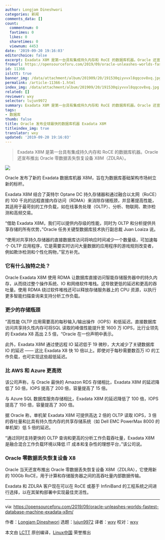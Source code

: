 ```yaml
---
author: Longjam Dineshwori
categories: 新闻
comments_data: []
count:
  commentnum: 0
  favtimes: 0
  likes: 0
  sharetimes: 0
  viewnum: 4453
date: '2019-09-20 19:16:03'
editorchoice: false
excerpt: Exadata X8M 是第一台具有集成持久内存和 RoCE 的数据库机器。Oracle 还宣布推出 Oracle 零数据丢失恢复设备 X8M（ZDLRA）。
fromurl: https://opensourceforu.com/2019/09/oracle-unleashes-worlds-fastest-database-machine-exadata-x8m/
id: 11366
islctt: true
banner_img: /data/attachment/album/201909/20/191530qiyvvxl8qqcov8xq.jpg
permalink: /article-11366-1.html
index_img: /data/attachment/album/201909/20/191530qiyvvxl8qqcov8xq.jpg.thumb.jpg
related: []
reviewer: wxy
selector: lujun9972
summary: Exadata X8M 是第一台具有集成持久内存和 RoCE 的数据库机器。Oracle 还宣布推出 Oracle 零数据丢失恢复设备 X8M（ZDLRA）。
tags:
- 数据库
thumb: false
title: Oracle 发布全球最快的数据库机器 Exadata X8M
titleindex_img: true
translator: wxy
updated: '2019-09-20 19:16:03'
---
```



> 
> Exadata X8M 是第一台具有集成持久内存和 RoCE 的数据库机器。Oracle 还宣布推出 Oracle 零数据丢失恢复设备 X8M（ZDLRA）。
> 
> 
> 


![](/data/attachment/album/201909/20/191530qiyvvxl8qqcov8xq.jpg)


Oracle 发布了新的 Exadata 数据库机器 X8M，旨在为数据库基础架构市场树立新的标杆。


Exadata X8M 结合了英特尔 Optane DC 持久存储器和通过融合以太网（RoCE）的 100 千兆的远程直接内存访问（RDMA）来消除存储瓶颈，并显著提高性能，其适用于最苛刻的工作负载，如在线事务处理（OLTP）、分析、物联网、欺诈检测和高频交易。


“借助 Exadata X8M，我们可以提供内存级的性能，同时为 OLTP 和分析提供共享存储的所有优势，”Oracle 任务关键型数据库技术执行副总裁 Juan Loaiza 说。


“使用对共享持久存储器的直接数据库访问将响应时间减少一个数量级，可加速每个 OLTP 应用程序，它是需要实时访问大量数据的应用程序的游戏规则改变者，例如欺诈检测和个性化购物，”官方补充。


### 它有什么独特之处？


Oracle Exadata X8M 使用 RDMA 让数据库直接访问智能存储服务器中的持久内存，从而绕过整个操作系统、IO 和网络软件堆栈。这导致更低的延迟和更高的吞吐量。使用 RDMA 绕过软件堆栈还可以释放存储服务器上的 CPU 资源，以执行更多智能扫描查询来支持分析工作负载。


### 更少的存储瓶颈


“高性能 OLTP 应用需要高的每秒输入/输出操作（IOPS）和低延迟。直接数据库访问共享持久性内存可将SQL 读取的峰值性能提升至 1600 万 IOPS，比行业领先的 Exadata X8 高出 2.5 倍，“Oracle 在一份声明中表示。


此外，Exadata X8M 通过使远程 IO 延迟低于 19 微秒，大大减少了关键数据库 IO 的延迟 —— 这比 Exadata X8 快 10 倍以上。即使对于每秒需要数百万 IO 的工作负载，也可实现这些超低延迟。


### 比 AWS 和 Azure 更高效


该公司声称，与 Oracle 最快的 Amazon RDS 存储相比，Exadata X8M 的延迟降低了 50 倍，IOPS 提高了 200 倍，容量提高了 15 倍。


与 Azure SQL 数据库服务存储相比，Exadata X8M 的延迟降低了 100 倍，IOPS 提高了 150 倍，容量提高了 300 倍。


据 Oracle 称，单机架 Exadata X8M 可提供高达 2 倍的 OLTP 读取 IOPS，3 倍的吞吐量和比具有持久性内存的共享存储系统（如 Dell EMC PowerMax 8000 的单机架）低 5 倍的延迟。


“通过同时支持更快的 OLTP 查询和更高的分析工作负载吞吐量，Exadata X8M 是融合混合工作负载环境以降低 IT 成本和复杂性的理想平台，”该公司说。


### Oracle 零数据丢失恢复设备 X8


Oracle 当天还宣布推出 Oracle 零数据丢失恢复设备 X8M（ZDLRA），它使用新的 100Gb RoCE，用于计算和存储服务器之间的高吞吐量内部数据传输。


Exadata 和 ZDLRA 客户现在可以在 RoCE 或基于 InfiniBand 的工程系统之间进行选择，以在其架构部署中实现最佳灵活性。




---


via: <https://opensourceforu.com/2019/09/oracle-unleashes-worlds-fastest-database-machine-exadata-x8m/>


作者：[Longjam Dineshwori](https://opensourceforu.com/author/dineshwori-longjam/) 选题：[lujun9972](https://github.com/lujun9972) 译者：[wxy](https://github.com/wxy) 校对：[wxy](https://github.com/wxy)


本文由 [LCTT](https://github.com/LCTT/TranslateProject) 原创编译，[Linux中国](https://linux.cn/) 荣誉推出